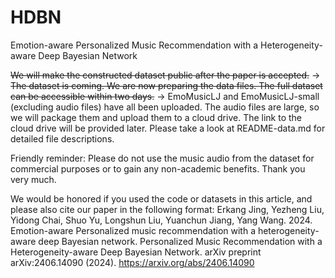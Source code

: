 # HDBN
Emotion-aware Personalized Music Recommendation with a Heterogeneity-aware Deep Bayesian Network


~~We will make the constructed dataset public after the paper is accepted.~~ $\rightarrow$ ~~The dataset is coming. We are now preparing the data files. The full dataset can be accessible within two days.~~ $\rightarrow$
EmoMusicLJ and EmoMusicLJ-small (excluding audio files) have all been uploaded. The audio files are large, so we will package them and upload them to a cloud drive. The link to the cloud drive will be provided later. Please take a look at README-data.md for detailed file descriptions.

Friendly reminder: Please do not use the music audio from the dataset for commercial purposes or to gain any non-academic benefits. Thank you very much.


We would be honored if you used the code or datasets in this article, and please also cite our paper in the following format:
Erkang Jing, Yezheng Liu, Yidong Chai, Shuo Yu, Longshun Liu, Yuanchun Jiang, Yang Wang. 2024. Emotion-aware Personalized music recommendation with a heterogeneity-aware deep
Bayesian network. Personalized Music Recommendation with a Heterogeneity-aware Deep Bayesian Network. arXiv preprint arXiv:2406.14090 (2024). https://arxiv.org/abs/2406.14090
